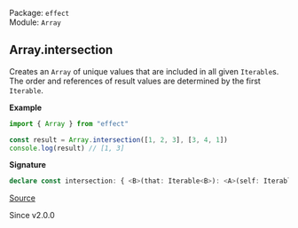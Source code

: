 Package: `effect`<br />
Module: `Array`<br />

## Array.intersection

Creates an `Array` of unique values that are included in all given `Iterable`s.
The order and references of result values are determined by the first `Iterable`.

**Example**

```ts
import { Array } from "effect"

const result = Array.intersection([1, 2, 3], [3, 4, 1])
console.log(result) // [1, 3]
```

**Signature**

```ts
declare const intersection: { <B>(that: Iterable<B>): <A>(self: Iterable<A>) => Array<A & B>; <A, B>(self: Iterable<A>, that: Iterable<B>): Array<A & B>; }
```

[Source](https://github.com/Effect-TS/effect/tree/main/packages/effect/src/Array.ts#L2213)

Since v2.0.0